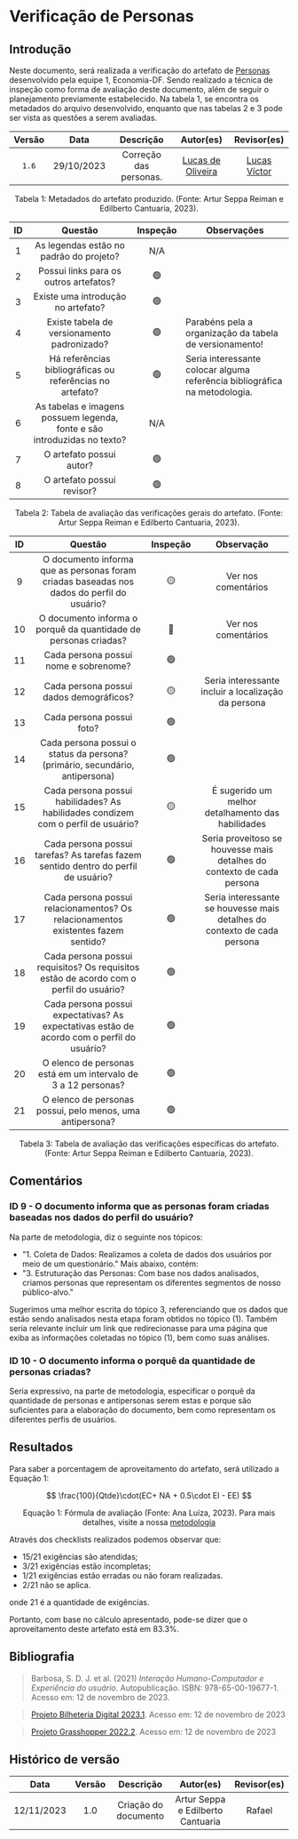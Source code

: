 # Verificação de Personas

## Introdução
Neste documento, será realizada a verificação do artefato de [Personas](https://requisitos-de-software.github.io/2023.2-Economia-DF/elicitacao/personas/) desenvolvido pela equipe 1, Economia-DF. Sendo realizado a técnica de inspeção como forma de avaliação deste documento, além de seguir o planejamento previamente estabelecido. Na tabela 1, se encontra os metadados do arquivo desenvolvido, enquanto que nas tabelas 2 e 3 pode ser vista as questões a serem avaliadas.

<center>

| Versão |    Data    |       Descrição        |                                 Autor(es)                                 |                    Revisor(es)                    |
| :----: | :--------: | :--------------------: | :-----------------------------------------------------------------------: | :-----------------------------------------------: |
| `1.6`  | 29/10/2023 | Correção das personas. | [Lucas de Oliveira ](https://github.com/LucasOliveiraDiasMarquesFerreira) | [Lucas Víctor ](https://github.com/Lucas13032003) |

<div style="text-align: center">
<p> Tabela 1: Metadados do artefato produzido. (Fonte: Artur Seppa Reiman e Edilberto Cantuaria, 2023). </p>
</div>

</center>

<center>

|  ID   |                                 Questão                                  | Inspeção | Observações                                                                |
| :---: | :----------------------------------------------------------------------: | :------: | -------------------------------------------------------------------------- |
|   1   |                 As legendas estão no padrão do projeto?                  |   N/A    |                                                                            |
|   2   |                  Possui links para os outros artefatos?                  |    🟢     |                                                                            |
|   3   |                    Existe uma introdução no artefato?                    |    🟢     |                                                                            |
|   4   |               Existe tabela de versionamento padronizado?                |    🟢     | Parabéns pela a organização da tabela de versionamento!                    |
|   5   |        Há referências bibliográficas ou referências no artefato?         |    🟢     | Seria interessante colocar alguma referência bibliográfica na metodologia. |
|   6   | As tabelas e imagens possuem legenda, fonte e são introduzidas no texto? |   N/A    |                                                                            |
|   7   |                         O artefato possui autor?                         |    🟢     |                                                                            |
|   8   |                        O artefato possui revisor?                        |    🟢     |                                                                            |

</center>
<div style="text-align: center">
<p> Tabela 2: Tabela de avaliação das verificações gerais do artefato. (Fonte: Artur Seppa Reiman e Edilberto Cantuaria, 2023). </p>
</div>

</center>

<center>

|  ID   |                                          Questão                                           | Inspeção |                                Observação                                |
| :---: | :----------------------------------------------------------------------------------------: | :------: | :----------------------------------------------------------------------: |
|   9   | O documento informa que as personas foram criadas baseadas nos dados do perfil do usuário? |    🟡     |                           Ver nos comentários                            |
|  10   |              O documento informa o porquê da quantidade de personas criadas?               |    🔴     |                           Ver nos comentários                            |
|  11   |                           Cada persona possui nome e sobrenome?                            |    🟢     |                                                                          |
|  12   |                          Cada persona possui dados demográficos?                           |    🟡     |           Seria interessante incluir a localização da persona            |
|  13   |                                 Cada persona possui foto?                                  |    🟢     |                                                                          |
|  14   |        Cada persona possui o status da persona? (primário, secundário, antipersona)        |    🟢     |                                                                          |
|  15   |     Cada persona possui habilidades? As habilidades condizem com o perfil de usuário?      |    🟡     |            É sugerido um melhor detalhamento das habilidades             |
|  16   |     Cada persona possui tarefas? As tarefas fazem sentido dentro do perfil de usuário?     |    🟢     |  Seria proveitoso se houvesse mais detalhes do contexto de cada persona  |
|  17   |     Cada persona possui relacionamentos? Os relacionamentos existentes fazem sentido?      |    🟢     | Seria interessante se houvesse mais detalhes do contexto de cada persona |
|  18   |   Cada persona possui requisitos? Os requisitos estão de acordo com o perfil do usuário?   |    🟢     |                                                                          |
|  19   | Cada persona possui expectativas? As expectativas estão de acordo com o perfil do usuário? |    🟢     |                                                                          |
|  20   |               O elenco de personas está em um intervalo de 3 a 12 personas?                |    🟢     |                                                                          |
|  21   |                 O elenco de personas possui, pelo menos, uma antipersona?                  |    🟢     |                                                                          |


  
<div style="text-align: center">
<p> Tabela 3: Tabela de avaliação das verificações específicas do artefato. (Fonte: Artur Seppa Reiman e Edilberto Cantuaria, 2023). </p>
</div>

</center>

## Comentários

### ID 9 - O documento informa que as personas foram criadas baseadas nos dados do perfil do usuário?

Na parte de metodologia, diz o seguinte nos tópicos:
* "1. Coleta de Dados: Realizamos a coleta de dados dos usuários por meio de um questionário."
Mais abaixo, contém:
* "3. Estruturação das Personas: Com base nos dados analisados, criamos personas que representam os diferentes segmentos de nosso público-alvo."

Sugerimos uma melhor escrita do tópico 3, referenciando que os dados que estão sendo analisados nesta etapa foram obtidos no tópico (1). Também seria relevante incluir um link que redirecionasse para uma página que exiba as informações coletadas no tópico (1), bem como suas análises. 

### ID 10 - O documento informa o porquê da quantidade de personas criadas?

Seria expressivo, na parte de metodologia, especificar o porquê da quantidade de personas e antipersonas serem estas e porque são suficientes para a elaboração do documento, bem como representam os diferentes perfis de usuários.

## Resultados

Para saber a porcentagem de aproveitamento do artefato, será utilizado a Equação 1:

$$ 
\frac{100}{Qtde}\cdot(EC+ NA + 0.5\cdot EI - EE)
$$
<div style="text-align: center">
<p> Equação 1: Fórmula de avaliação (Fonte: Ana Luíza, 2023). Para mais detalhes, visite a nossa <a href="../metodologia.md">metodologia</a>  </p>
</div>


Através dos checklists realizados podemos observar que:

- 15/21 exigências são atendidas;
- 3/21 exigências estão incompletas;
- 1/21 exigências estão erradas ou não foram realizadas.
- 2/21 não se aplica.

onde 21 é a quantidade de exigências.

Portanto, com base no cálculo apresentado, pode-se dizer que o aproveitamento deste artefato está em 83.3%.

## Bibliografia

> Barbosa, S. D. J. et al. (2021) _Interação Humano-Computador e Experiência do usuário_. Autopublicação. ISBN: 978-65-00-19677-1. Acesso em: 12 de novembro de 2023.

>  [Projeto Bilheteria Digital 2023.1](https://github.com/Requisitos-de-Software/2023.1-BilheteriaDigital). Acesso em: 12 de novembro de 2023

> [Projeto Grasshopper 2022.2](https://github.com/Requisitos-de-Software/2022.2-Grasshopper/blob/main/docs/analise-de-requisitos/verificacao/personas-verificacao.md). Acesso em: 12 de novembro de 2023

## Histórico de versão

|    Data    | Versão |      Descrição       |             Autor(es)             | Revisor(es) |
| :--------: | :----: | :------------------: | :-------------------------------: | :---------: |
| 12/11/2023 |  1.0   | Criação do documento | Artur Seppa e Edilberto Cantuaria |   Rafael    |